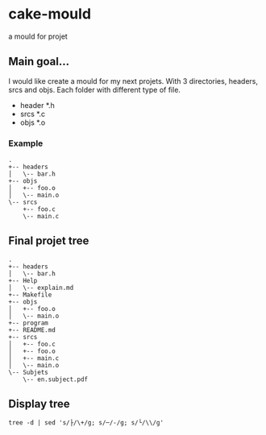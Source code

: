 # cake-mould

a mould for projet

## Main goal...

I would like create a mould 
for my next projets. With 3 directories,
headers, srcs and objs. Each folder with different type of file.
* header \*.h
* srcs \*.c
* objs \*.o


### Example

```
.
+-- headers
│   \-- bar.h
+-- objs
│   +-- foo.o
│   \-- main.o
\-- srcs
    +-- foo.c
    \-- main.c
```


## Final projet tree

```
.
+-- headers
│   \-- bar.h
+-- Help
│   \-- explain.md
+-- Makefile
+-- objs
│   +-- foo.o
│   \-- main.o
+-- program
+-- README.md
+-- srcs
│   +-- foo.c
│   +-- foo.o
│   +-- main.c
│   \-- main.o
\-- Subjets
    \-- en.subject.pdf
```


## Display tree

```tree -d | sed 's/├/\+/g; s/─/-/g; s/└/\\/g'```
